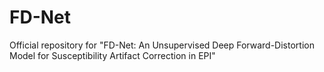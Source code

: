 # FD-Net
Official repository for "FD-Net: An Unsupervised Deep Forward-Distortion Model for Susceptibility Artifact Correction in EPI"
